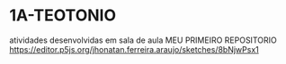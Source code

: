# 1A-TEOTONIO
atividades desenvolvidas em sala de aula 
MEU PRIMEIRO REPOSITORIO 
https://editor.p5js.org/jhonatan.ferreira.araujo/sketches/8bNjwPsx1
